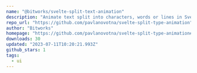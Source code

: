 ```yaml
---
name: "@bitworks/svelte-split-text-animation"
description: "Animate text split into characters, words or lines in Svelte."
repo_url: "https://github.com/pavlanovotna/svelte-split-type-animation"
author: "Bitworks"
homepage: "https://github.com/pavlanovotna/svelte-split-type-animation#readme"
downloads: 30
updated: "2023-07-11T10:20:21.993Z"
github_stars: 1
tags: 
  - ui
---
```

